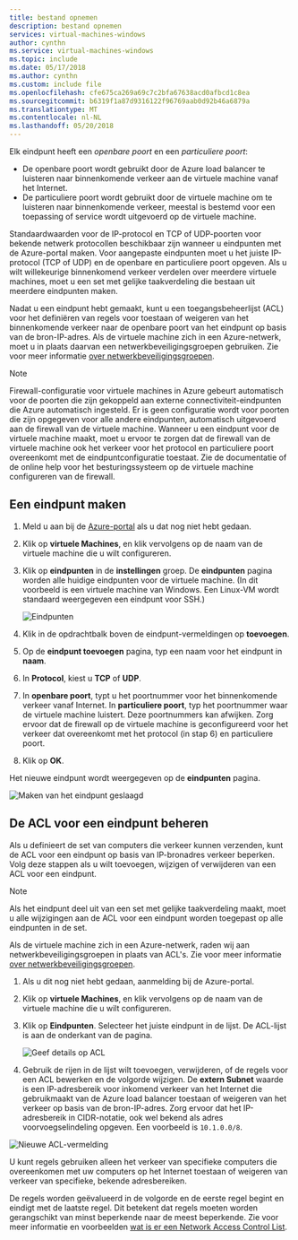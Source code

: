 ```yaml
---
title: bestand opnemen
description: bestand opnemen
services: virtual-machines-windows
author: cynthn
ms.service: virtual-machines-windows
ms.topic: include
ms.date: 05/17/2018
ms.author: cynthn
ms.custom: include file
ms.openlocfilehash: cfe675ca269a69c7c2bfa67638acd0afbcd1c8ea
ms.sourcegitcommit: b6319f1a87d9316122f96769aab0d92b46a6879a
ms.translationtype: MT
ms.contentlocale: nl-NL
ms.lasthandoff: 05/20/2018
---
```

Elk eindpunt heeft een *openbare poort* en een *particuliere poort*:

* De openbare poort wordt gebruikt door de Azure load balancer te luisteren naar binnenkomende verkeer aan de virtuele machine vanaf het Internet.
* De particuliere poort wordt gebruikt door de virtuele machine om te luisteren naar binnenkomende verkeer, meestal is bestemd voor een toepassing of service wordt uitgevoerd op de virtuele machine.

Standaardwaarden voor de IP-protocol en TCP of UDP-poorten voor bekende netwerk protocollen beschikbaar zijn wanneer u eindpunten met de Azure-portal maken. Voor aangepaste eindpunten moet u het juiste IP-protocol (TCP of UDP) en de openbare en particuliere poort opgeven. Als u wilt willekeurige binnenkomend verkeer verdelen over meerdere virtuele machines, moet u een set met gelijke taakverdeling die bestaan uit meerdere eindpunten maken.

Nadat u een eindpunt hebt gemaakt, kunt u een toegangsbeheerlijst (ACL) voor het definiëren van regels voor toestaan of weigeren van het binnenkomende verkeer naar de openbare poort van het eindpunt op basis van de bron-IP-adres. Als de virtuele machine zich in een Azure-netwerk, moet u in plaats daarvan een netwerkbeveiligingsgroepen gebruiken. Zie voor meer informatie [over netwerkbeveiligingsgroepen](../articles/virtual-network/security-overview.md).

> [!NOTE]
> Firewall-configuratie voor virtuele machines in Azure gebeurt automatisch voor de poorten die zijn gekoppeld aan externe connectiviteit-eindpunten die Azure automatisch ingesteld. Er is geen configuratie wordt voor poorten die zijn opgegeven voor alle andere eindpunten, automatisch uitgevoerd aan de firewall van de virtuele machine. Wanneer u een eindpunt voor de virtuele machine maakt, moet u ervoor te zorgen dat de firewall van de virtuele machine ook het verkeer voor het protocol en particuliere poort overeenkomt met de eindpuntconfiguratie toestaat. Zie de documentatie of de online help voor het besturingssysteem op de virtuele machine configureren van de firewall.
>
>

## <a name="create-an-endpoint"></a>Een eindpunt maken
1. Meld u aan bij de [Azure-portal](https://portal.azure.com) als u dat nog niet hebt gedaan.
2. Klik op **virtuele Machines**, en klik vervolgens op de naam van de virtuele machine die u wilt configureren.
3. Klik op **eindpunten** in de **instellingen** groep. De **eindpunten** pagina worden alle huidige eindpunten voor de virtuele machine. (In dit voorbeeld is een virtuele machine van Windows. Een Linux-VM wordt standaard weergegeven een eindpunt voor SSH.)

   <!-- ![Endpoints](./media/virtual-machines-common-classic-setup-endpoints/endpointswindows.png) -->
   ![Eindpunten](./media/virtual-machines-common-classic-setup-endpoints/endpointsblade.png)

4. Klik in de opdrachtbalk boven de eindpunt-vermeldingen op **toevoegen**.
5. Op de **eindpunt toevoegen** pagina, typ een naam voor het eindpunt in **naam**.
6. In **Protocol**, kiest u **TCP** of **UDP**.
7. In **openbare poort**, typt u het poortnummer voor het binnenkomende verkeer vanaf Internet. In **particuliere poort**, typ het poortnummer waar de virtuele machine luistert. Deze poortnummers kan afwijken. Zorg ervoor dat de firewall op de virtuele machine is geconfigureerd voor het verkeer dat overeenkomt met het protocol (in stap 6) en particuliere poort.
10. Klik op **OK**.

Het nieuwe eindpunt wordt weergegeven op de **eindpunten** pagina.

![Maken van het eindpunt geslaagd](./media/virtual-machines-common-classic-setup-endpoints/endpointcreated.png)

## <a name="manage-the-acl-on-an-endpoint"></a>De ACL voor een eindpunt beheren
Als u definieert de set van computers die verkeer kunnen verzenden, kunt de ACL voor een eindpunt op basis van IP-bronadres verkeer beperken. Volg deze stappen als u wilt toevoegen, wijzigen of verwijderen van een ACL voor een eindpunt.

> [!NOTE]
> Als het eindpunt deel uit van een set met gelijke taakverdeling maakt, moet u alle wijzigingen aan de ACL voor een eindpunt worden toegepast op alle eindpunten in de set.
>
>

Als de virtuele machine zich in een Azure-netwerk, raden wij aan netwerkbeveiligingsgroepen in plaats van ACL's. Zie voor meer informatie [over netwerkbeveiligingsgroepen](../articles/virtual-network/security-overview.md).

1. Als u dit nog niet hebt gedaan, aanmelding bij de Azure-portal.
2. Klik op **virtuele Machines**, en klik vervolgens op de naam van de virtuele machine die u wilt configureren.
3. Klik op **Eindpunten**. Selecteer het juiste eindpunt in de lijst. De ACL-lijst is aan de onderkant van de pagina.

   ![Geef details op ACL](./media/virtual-machines-common-classic-setup-endpoints/aclpreentry.png)

4. Gebruik de rijen in de lijst wilt toevoegen, verwijderen, of de regels voor een ACL bewerken en de volgorde wijzigen. De **extern Subnet** waarde is een IP-adresbereik voor inkomend verkeer van het Internet die gebruikmaakt van de Azure load balancer toestaan of weigeren van het verkeer op basis van de bron-IP-adres. Zorg ervoor dat het IP-adresbereik in CIDR-notatie, ook wel bekend als adres voorvoegselindeling opgeven. Een voorbeeld is `10.1.0.0/8`.

 ![Nieuwe ACL-vermelding](./media/virtual-machines-common-classic-setup-endpoints/newaclentry.png)


U kunt regels gebruiken alleen het verkeer van specifieke computers die overeenkomen met uw computers op het Internet toestaan of weigeren van verkeer van specifieke, bekende adresbereiken.

De regels worden geëvalueerd in de volgorde en de eerste regel begint en eindigt met de laatste regel. Dit betekent dat regels moeten worden gerangschikt van minst beperkende naar de meest beperkende. Zie voor meer informatie en voorbeelden [wat is er een Network Access Control List](../articles/virtual-network/virtual-networks-acl.md).
